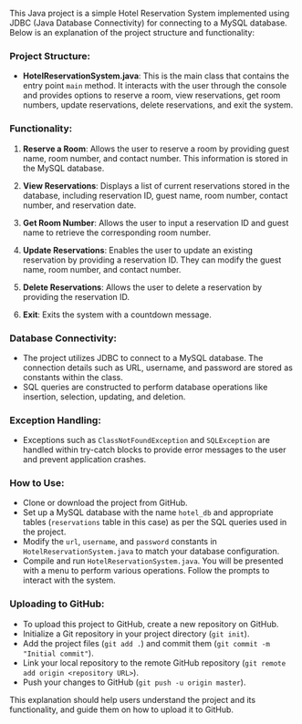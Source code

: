                                                                                
                                                                      
This Java project is a simple Hotel Reservation System implemented using JDBC (Java Database Connectivity) for connecting to a MySQL database. Below is an explanation of the project structure and functionality:

### Project Structure:

- **HotelReservationSystem.java**: This is the main class that contains the entry point `main` method. It interacts with the user through the console and provides options to reserve a room, view reservations, get room numbers, update reservations, delete reservations, and exit the system.
  
### Functionality:

1. **Reserve a Room**: Allows the user to reserve a room by providing guest name, room number, and contact number. This information is stored in the MySQL database.

2. **View Reservations**: Displays a list of current reservations stored in the database, including reservation ID, guest name, room number, contact number, and reservation date.

3. **Get Room Number**: Allows the user to input a reservation ID and guest name to retrieve the corresponding room number.

4. **Update Reservations**: Enables the user to update an existing reservation by providing a reservation ID. They can modify the guest name, room number, and contact number.

5. **Delete Reservations**: Allows the user to delete a reservation by providing the reservation ID.

6. **Exit**: Exits the system with a countdown message.

### Database Connectivity:

- The project utilizes JDBC to connect to a MySQL database. The connection details such as URL, username, and password are stored as constants within the class.
- SQL queries are constructed to perform database operations like insertion, selection, updating, and deletion.

### Exception Handling:

- Exceptions such as `ClassNotFoundException` and `SQLException` are handled within try-catch blocks to provide error messages to the user and prevent application crashes.

### How to Use:

- Clone or download the project from GitHub.
- Set up a MySQL database with the name `hotel_db` and appropriate tables (`reservations` table in this case) as per the SQL queries used in the project.
- Modify the `url`, `username`, and `password` constants in `HotelReservationSystem.java` to match your database configuration.
- Compile and run `HotelReservationSystem.java`. You will be presented with a menu to perform various operations. Follow the prompts to interact with the system.

### Uploading to GitHub:

- To upload this project to GitHub, create a new repository on GitHub.
- Initialize a Git repository in your project directory (`git init`).
- Add the project files (`git add .`) and commit them (`git commit -m "Initial commit"`).
- Link your local repository to the remote GitHub repository (`git remote add origin <repository URL>`).
- Push your changes to GitHub (`git push -u origin master`).

This explanation should help users understand the project and its functionality, and guide them on how to upload it to GitHub.
